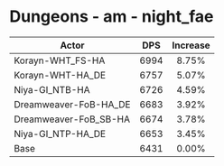 # Dungeons - am - night_fae
| Actor | DPS | Increase |
|---|:---:|:---:|
|Korayn-WHT_FS-HA|6994|8.75%|
|Korayn-WHT-HA_DE|6757|5.07%|
|Niya-GI_NTB-HA|6726|4.59%|
|Dreamweaver-FoB-HA_DE|6683|3.92%|
|Dreamweaver-FoB_SB-HA|6674|3.78%|
|Niya-GI_NTP-HA_DE|6653|3.45%|
|Base|6431|0.00%|
